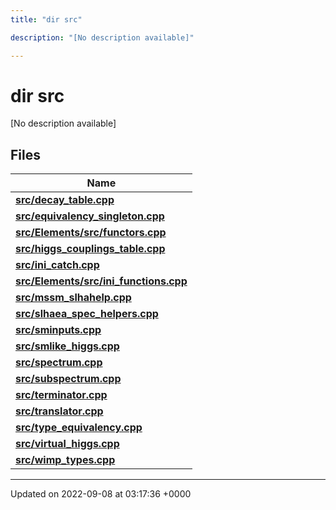 ```yaml
---
title: "dir src"

description: "[No description available]"

---
```


# dir src

[No description available]

## Files

| Name           |
| -------------- |
| **[src/decay_table.cpp](/documentation/code/files/decay__table_8cpp/#file-src-decay-table-cpp)**  |
| **[src/equivalency_singleton.cpp](/documentation/code/files/equivalency__singleton_8cpp/#file-src-equivalency-singleton-cpp)**  |
| **[src/Elements/src/functors.cpp](/documentation/code/files/elements_2src_2functors_8cpp/#file-src-elements-src-functors-cpp)**  |
| **[src/higgs_couplings_table.cpp](/documentation/code/files/higgs__couplings__table_8cpp/#file-src-higgs-couplings-table-cpp)**  |
| **[src/ini_catch.cpp](/documentation/code/files/ini__catch_8cpp/#file-src-ini-catch-cpp)**  |
| **[src/Elements/src/ini_functions.cpp](/documentation/code/files/elements_2src_2ini__functions_8cpp/#file-src-elements-src-ini-functions-cpp)**  |
| **[src/mssm_slhahelp.cpp](/documentation/code/files/mssm__slhahelp_8cpp/#file-src-mssm-slhahelp-cpp)**  |
| **[src/slhaea_spec_helpers.cpp](/documentation/code/files/slhaea__spec__helpers_8cpp/#file-src-slhaea-spec-helpers-cpp)**  |
| **[src/sminputs.cpp](/documentation/code/files/sminputs_8cpp/#file-src-sminputs-cpp)**  |
| **[src/smlike_higgs.cpp](/documentation/code/files/smlike__higgs_8cpp/#file-src-smlike-higgs-cpp)**  |
| **[src/spectrum.cpp](/documentation/code/files/spectrum_8cpp/#file-src-spectrum-cpp)**  |
| **[src/subspectrum.cpp](/documentation/code/files/subspectrum_8cpp/#file-src-subspectrum-cpp)**  |
| **[src/terminator.cpp](/documentation/code/files/terminator_8cpp/#file-src-terminator-cpp)**  |
| **[src/translator.cpp](/documentation/code/files/translator_8cpp/#file-src-translator-cpp)**  |
| **[src/type_equivalency.cpp](/documentation/code/files/type__equivalency_8cpp/#file-src-type-equivalency-cpp)**  |
| **[src/virtual_higgs.cpp](/documentation/code/files/virtual__higgs_8cpp/#file-src-virtual-higgs-cpp)**  |
| **[src/wimp_types.cpp](/documentation/code/files/wimp__types_8cpp/#file-src-wimp-types-cpp)**  |






-------------------------------

Updated on 2022-09-08 at 03:17:36 +0000
